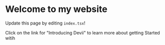 # Welcome to my website

Update this page by editing `index.tsx`!

Click on the link for "Introducing Devii" to learn more about getting Started witih

